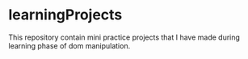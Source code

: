 # learningProjects
This repository contain mini practice projects that I have made during learning phase of dom manipulation.
